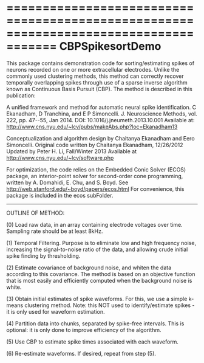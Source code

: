 =====================================================================================
  CBPSpikesortDemo
=====================================================================================

This package contains demonstration code for sorting/estimating spikes
of neurons recorded on one or more extracellular electrodes.  Unlike
the commonly used clustering methods, this method can correctly
recover temporally overlapping spikes through use of a sparse inverse
algorithm known as Continuous Basis Pursuit (CBP).  The method is
described in this publication:

   A unified framework and method for automatic neural spike identification.
   C Ekanadham, D Tranchina, and E P Simoncelli. J. Neuroscience Methods,
   vol. 222, pp. 47--55, Jan 2014. DOI: 10.1016/j.jneumeth.2013.10.001
   Available at: http://www.cns.nyu.edu/~lcv/pubs/makeAbs.php?loc=Ekanadham13            

Conceptualization and algorithm design by Chaitanya Ekanadham and Eero Simoncelli.
Original code written by Chaitanya Ekanadham, 12/26/2012
Updated by Peter H. Li, Fall/Winter 2013
Available at http://www.cns.nyu.edu/~lcv/software.php

For optimization, the code relies on the Embedded Conic Solver (ECOS)
package, an interior-point solver for second-order cone programming,
written by A. Domahidi, E. Chu, and S. Boyd.  See
    http://web.stanford.edu/~boyd/papers/ecos.html
For convenience, this package is included in the ecos subFolder.

-------------------------------------------------------------------------------------
OUTLINE OF METHOD:

(0) Load raw data, in an array containing electrode voltages over
time.  Sampling rate should be at least 8kHz.

(1) Temporal Filtering.  Purpose is to eliminate low and high
frequency noise, increasing the signal-to-noise ratio of the data, and
allowing crude initial spike finding by thresholding.

(2) Estimate covariance of background noise, and whiten the data
according to this covariance.  The method is based on an objective
function that is most easily and efficiently computed when the
background noise is white.

(3) Obtain initial estimates of spike waveforms.  For this, we use a
simple k-means clustering method.  Note: this NOT used to
identify/estimate spikes - it is only used for waveform estimation.

(4) Partition data into chunks, separated by spike-free intervals.
This is optional: it is only done to improve efficiency of the
algorithm.

(5) Use CBP to estimate spike times associated with each waveform.

(6) Re-estimate waveforms.  If desired, repeat from step (5). 
